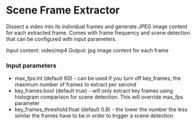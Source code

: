 # Scene Frame Extractor

Dissect a video into its individual frames and generate JPEG image content for each extracted frame. Comes with frame frequency and scene detection that can be configured with input parameters.

Input content: video/mp4
Output: jpg image content for each frame

### Input parameters
- max_fps:int (default 60) - can be used if you turn off key_frames, the maximum number of frames to extract per second
- key_frames:bool (default true) - will only extract key frames using histogram comparison for scene detection. This will override max_fps parameter
- key_frames_threshold:float (default 0.8) - the lower the number the less similar the frames have to be in order to trigger a scene detection

